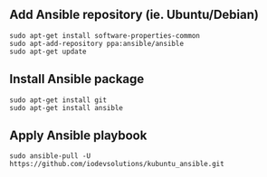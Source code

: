 ## Add Ansible repository (ie. Ubuntu/Debian)
```Shell
sudo apt-get install software-properties-common
sudo apt-add-repository ppa:ansible/ansible
sudo apt-get update
```

## Install Ansible package
```Shell
sudo apt-get install git
sudo apt-get install ansible
```

## Apply Ansible playbook
```Shell
sudo ansible-pull -U https://github.com/iodevsolutions/kubuntu_ansible.git
```
